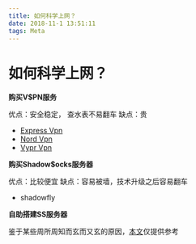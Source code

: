 ```yaml
---
title: 如何科学上网？
date: 2018-11-1 13:51:11
tags: Meta
---
```


# 如何科学上网？

**购买V$PN服务**

优点：安全稳定， 查水表不易翻车
缺点：贵

- [Express Vpn](https://www.expressvpn.com)
- [Nord Vpn](https://nordvpn.com)
- [Vypr Vpn](https://www.goldenfrog.online)

**购买Shadow$ocks服务器**

优点：比较便宜
缺点：容易被墙，技术升级之后容易翻车

- shadowfly

**自助搭建SS服务器**

鉴于某些周所周知而玄而又玄的原因，[本文](\asset\files\搭建VPS服务器)仅提供参考


